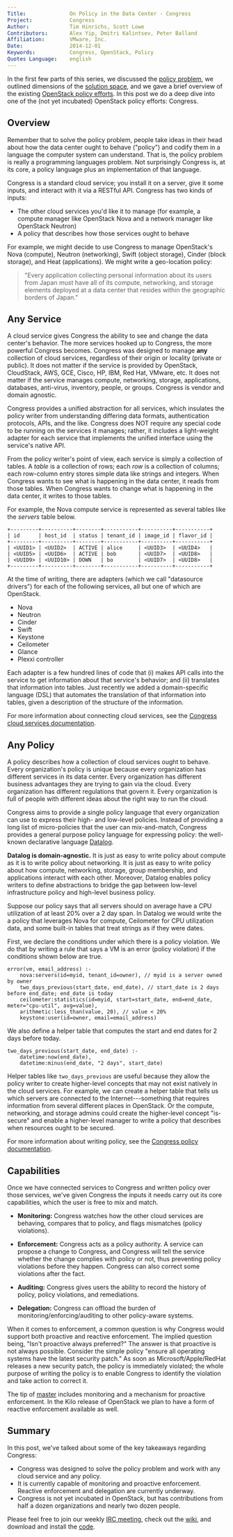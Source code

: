 ```yaml
---
Title:              On Policy in the Data Center - Congress
Project:            Congress
Author:             Tim Hinrichs, Scott Lowe
Contributors:		Alex Yip, Dmitri Kalintsev, Peter Balland
Affiliation:        VMware, Inc.
Date:               2014-12-01
Keywords:           Congress, OpenStack, Policy
Quotes Language:    english
---
```



In the first few parts of this series, we discussed the [policy problem][1], we outlined dimensions of the [solution space][2], and we gave a brief overview of the existing [OpenStack policy efforts][3]. In this post we do a deep dive into one of the (not yet incubated) OpenStack policy efforts: Congress.

## Overview

Remember that to solve the policy problem, people take ideas in their head about how the data center ought to behave ("policy") and codify them in a language the computer system can understand. That is, the policy problem is really a programming languages problem. Not surprisingly Congress is, at its core, a policy language plus an implementation of that language.

Congress is a standard cloud service; you install it on a server, give it some inputs, and interact with it via a RESTful API. Congress has two kinds of inputs:

* The other cloud services you'd like it to manage (for example, a compute manager like OpenStack Nova and a network manager like OpenStack Neutron)
* A policy that describes how those services ought to behave

For example, we might decide to use Congress to manage OpenStack's Nova (compute), Neutron (networking), Swift (object storage), Cinder (block storage), and Heat (applications). We might write a geo-location policy:

>"Every application collecting personal information about its users from Japan must have all of its compute, networking, and storage elements deployed at a data center that resides within the geographic borders of Japan."

## Any Service

A cloud service gives Congress the ability to see and change the data center's behavior. The more services hooked up to Congress, the more powerful Congress becomes. Congress was designed to manage **any** collection of cloud services, regardless of their origin or locality (private or public). It does not matter if the service is provided by OpenStack, CloudStack, AWS, GCE, Cisco, HP, IBM, Red Hat, VMware, etc. It does not matter if the service manages compute, networking, storage, applications, databases, anti-virus, inventory, people, or groups. Congress is vendor and domain agnostic.

Congress provides a unified abstraction for all services, which insulates the policy writer from understanding differing data formats, authentication protocols, APIs, and the like. Congress does NOT require any special code to be running on the services it manages; rather, it includes a light-weight adapter for each service that implements the unified interface using the service's native API.

From the policy writer's point of view, each service is simply a collection of tables. A _table_ is a collection of rows; each _row_ is a collection of columns; each row-column entry stores simple data like strings and integers. When Congress wants to see what is happening in the data center, it reads from those tables. When Congress wants to change what is happening in the data center, it writes to those tables.

For example, the Nova compute service is represented as several tables like the _servers_ table below.

	+---------+----------+--------+-----------+----------+-----------+
	| id      | host_id  | status | tenant_id | image_id | flavor_id |
	+---------+----------+--------+-----------+----------+-----------+
	| <UUID1> | <UUID2>  | ACTIVE | alice     | <UUID3>  | <UUID4>   |
	| <UUID5> | <UUID6>  | ACTIVE | bob       | <UUID7>  | <UUID8>   |
	| <UUID9> | <UUID10> | DOWN   | bo        | <UUID7>  | <UUID8>   |
	+---------+----------+--------+-----------+----------+-----------+

At the time of writing, there are adapters (which we call "datasource drivers") for each of the following services, all but one of which are OpenStack.

* Nova
* Neutron
* Cinder
* Swift
* Keystone
* Ceilometer
* Glance
* Plexxi controller

Each adapter is a few hundred lines of code that (i) makes API calls into the service to get information about that service's behavior; and (ii) translates that information into tables. Just recently we added a domain-specific language (DSL) that automates the translation of that information into tables, given a description of the structure of the information.

For more information about connecting cloud services, see the [Congress cloud services documentation][4].

## Any Policy

A policy describes how a collection of cloud services ought to behave. Every organization's policy is unique because every organization has different services in its data center. Every organization has different business advantages they are trying to gain via the cloud. Every organization has different regulations that govern it. Every organization is full of people with different ideas about the right way to run the cloud.

Congress aims to provide a single policy language that every organization can use to express their high- and low-level policies. Instead of providing a long list of micro-policies that the user can mix-and-match, Congress provides a general purpose policy language for expressing policy: the well-known declarative language [Datalog][5].

**Datalog is domain-agnostic.**  It is just as easy to write policy about compute as it is to write policy about networking. It is just as easy to write policy about how compute, networking, storage, group membership, and applications interact with each other. Moreover, Datalog enables policy writers to define abstractions to bridge the gap between low-level infrastructure policy and high-level business policy.

Suppose our policy says that all servers should on average have a CPU utilization of at least 20% over a 2 day span. In Datalog we would write the a policy that leverages Nova for compute, Ceilometer for CPU utilization data, and some built-in tables that treat strings as if they were dates.

First, we declare the conditions under which there is a policy violation. We do that by writing a rule that says a VM is an error (policy violation) if the conditions shown below are true.

	error(vm, email_address) :-
		nova:servers(id=myid, tenant_id=owner), // myid is a server owned by owner
		two_days_previous(start_date, end_date), // start_date is 2 days before end_date; end_date is today
		ceilometer:statistics(id=myid, start=start_date, end=end_date, meter="cpu-util", avg=value),
		arithmetic:less_than(value, 20), // value < 20%
		keystone:user(id=owner, email=email_address)

We also define a helper table that computes the start and end dates for 2 days before today.

	two_days_previous(start_date, end_date) :-
		datetime:now(end_date),
		datetime:minus(end_date, "2 days", start_date)

Helper tables like `two_days_previous` are useful because they allow the policy writer to create higher-level concepts that may not exist natively in the cloud services. For example, we can create a helper table that tells us which servers are connected to the Internet---something that requires information from several different places in OpenStack. Or the compute, networking, and storage admins could create the higher-level concept "is-secure" and enable a higher-level manager to write a policy that describes when resources ought to be secured.

For more information about writing policy, see the [Congress policy documentation][6].

## Capabilities

Once we have connected services to Congress and written policy over those services, we've given Congress the inputs it needs carry out its core capabilities, which the user is free to mix and match.

* **Monitoring:** Congress watches how the other cloud services are behaving, compares that to policy, and flags mismatches (policy violations).

* **Enforcement:** Congress acts as a policy authority. A service can propose a change to Congress, and Congress will tell the service whether the change complies with policy or not, thus preventing policy violations before they happen. Congress can also correct some violations after the fact.

* **Auditing:** Congress gives users the ability to record the history of policy, policy violations, and remediations.

* **Delegation:**  Congress can offload the burden of monitoring/enforcing/auditing to other policy-aware systems.

When it comes to enforcement, a common question is why Congress would support both proactive and reactive enforcement. The implied question being, "Isn't proactive always preferred?"  The answer is that proactive is not always possible. Consider the simple policy "ensure all operating systems have the latest security patch."  As soon as Microsoft/Apple/RedHat releases a new security patch, the policy is immediately violated; the whole purpose of writing the policy is to enable Congress to identify the violation and take action to correct it.

The tip of [master][7] includes monitoring and a mechanism for proactive enforcement. In the Kilo release of OpenStack we plan to have a form of reactive enforcement available as well.

## Summary

In this post, we've talked about some of the key takeaways regarding Congress:

* Congress was designed to solve the policy problem and work with any cloud service and any policy.
* It is currently capable of monitoring and proactive enforcement. Reactive enforcement and delegation are currently underway.
* Congress is not yet incubated in OpenStack, but has contributions from half a dozen organizations and nearly two dozen people.

Please feel free to join our weekly [IRC meeting][8], check out the [wiki][9], and download and install the [code][10].


[1]: https://urldefense.proofpoint.com/v2/url?u=http-3A__networkheresy.com_2014_04_22_on-2Dpolicy-2Din-2Dthe-2Ddata-2Dcenter-2Dthe-2Dpolicy-2Dproblem_&d=AAIFAQ&c=Sqcl0Ez6M0X8aeM67LKIiDJAXVeAw-YihVMNtXt-uEs&r=B6BWd4kFfgOzAREgThxkmTZKy7dDXE2-eBAmL0PBK7s&m=hVvRmTqHcVw4UXsbw4bLSzFzqFk1CHpESe6J7d-DpyU&s=ikyB-WX57pAJkbW5gNV_BF7k30OeiMe0wuPMjQRxbvs&e=
[2]: https://urldefense.proofpoint.com/v2/url?u=http-3A__networkheresy.com_2014_06_19_on-2Dpolicy-2Din-2Dthe-2Ddata-2Dcenter-2Dthe-2Dsolution-2Dspace_&d=AAIFAQ&c=Sqcl0Ez6M0X8aeM67LKIiDJAXVeAw-YihVMNtXt-uEs&r=B6BWd4kFfgOzAREgThxkmTZKy7dDXE2-eBAmL0PBK7s&m=hVvRmTqHcVw4UXsbw4bLSzFzqFk1CHpESe6J7d-DpyU&s=EMCGKhtAEyb5bzZX0uPGuCLH_CdcaC_Xx0Wi8tv8gto&e=
[3]: https://urldefense.proofpoint.com/v2/url?u=http-3A__networkheresy.com_2014_09_17_on-2Dpolicy-2Din-2Dthe-2Ddata-2Dcenter-2Dcomparing-2Dopenstack-2Dpolicy-2Defforts_&d=AAIFAQ&c=Sqcl0Ez6M0X8aeM67LKIiDJAXVeAw-YihVMNtXt-uEs&r=B6BWd4kFfgOzAREgThxkmTZKy7dDXE2-eBAmL0PBK7s&m=hVvRmTqHcVw4UXsbw4bLSzFzqFk1CHpESe6J7d-DpyU&s=w8YW4LfLEzz-cREcijAO3STdxnJr9m1Zl0tgtvEsnVE&e=
[4]: https://urldefense.proofpoint.com/v2/url?u=https-3A__github.com_stackforge_congress_blob_master_doc_source_cloudservices.rst&d=AAIFAQ&c=Sqcl0Ez6M0X8aeM67LKIiDJAXVeAw-YihVMNtXt-uEs&r=B6BWd4kFfgOzAREgThxkmTZKy7dDXE2-eBAmL0PBK7s&m=hVvRmTqHcVw4UXsbw4bLSzFzqFk1CHpESe6J7d-DpyU&s=FPaq8W-EjeCmNEgAykSya9oXPGVpmFfwd7-BUSNGGOY&e=
[5]: https://urldefense.proofpoint.com/v2/url?u=https-3A__en.wikipedia.org_wiki_Datalog&d=AAIFAQ&c=Sqcl0Ez6M0X8aeM67LKIiDJAXVeAw-YihVMNtXt-uEs&r=B6BWd4kFfgOzAREgThxkmTZKy7dDXE2-eBAmL0PBK7s&m=hVvRmTqHcVw4UXsbw4bLSzFzqFk1CHpESe6J7d-DpyU&s=AxahykhT2a2MqS4Rs0r4CBehfoQVYgWRNIePmV-E4kY&e=
[6]: https://urldefense.proofpoint.com/v2/url?u=https-3A__github.com_stackforge_congress_blob_master_doc_source_policy.rst&d=AAIFAQ&c=Sqcl0Ez6M0X8aeM67LKIiDJAXVeAw-YihVMNtXt-uEs&r=B6BWd4kFfgOzAREgThxkmTZKy7dDXE2-eBAmL0PBK7s&m=hVvRmTqHcVw4UXsbw4bLSzFzqFk1CHpESe6J7d-DpyU&s=krf12kU7aAFCJsQw5MWsEQelvyKgqjcMlINQMIu7qNI&e=
[7]: https://urldefense.proofpoint.com/v2/url?u=https-3A__github.com_stackforge_congress&d=AAIFAQ&c=Sqcl0Ez6M0X8aeM67LKIiDJAXVeAw-YihVMNtXt-uEs&r=B6BWd4kFfgOzAREgThxkmTZKy7dDXE2-eBAmL0PBK7s&m=hVvRmTqHcVw4UXsbw4bLSzFzqFk1CHpESe6J7d-DpyU&s=sGkISF1PUrr3cWS-Pko-rcU9Wl0VEoLP_e1Haw9zKbY&e=
[8]: https://wiki.openstack.org/wiki/Meetings/Congress
[9]: https://wiki.openstack.org/wiki/Congress
[10]: https://urldefense.proofpoint.com/v2/url?u=https-3A__github.com_stackforge_congress_blob_master_README.rst&d=AAIFAQ&c=Sqcl0Ez6M0X8aeM67LKIiDJAXVeAw-YihVMNtXt-uEs&r=B6BWd4kFfgOzAREgThxkmTZKy7dDXE2-eBAmL0PBK7s&m=hVvRmTqHcVw4UXsbw4bLSzFzqFk1CHpESe6J7d-DpyU&s=3mKMRBmi1mP4HflP5LeWz2qnZKGYgm-c_eK_CF6GmKs&e=
